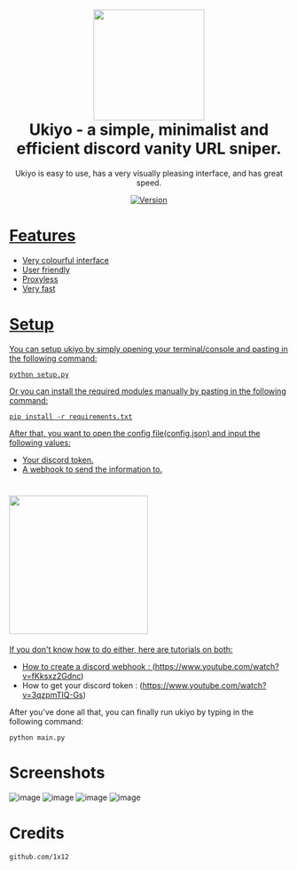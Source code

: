 <h1 align="center">
	<img src="https://i.postimg.cc/Hc7NSz24/ukiyo.jpg" width="200px"><br>
    Ukiyo - a simple, minimalist and efficient discord vanity URL sniper.
</h1>

<p align="center">
	Ukiyo is easy to use, has a very visually pleasing interface, and has great speed.
</p>

<p align="center">
	<a href="https://deno.land" target="_blank">
    	<img src="https://img.shields.io/badge/Version-1.0.0-7DCDE3?style=for-the-badge" alt="Version">
</p>

# Features
- Very colourful interface
- User friendly
- Proxyless
- Very fast
	
# Setup
	
You can setup ukiyo by simply opening your terminal/console and pasting in the following command:
```
python setup.py
```
Or you can install the required modules manually by pasting in the following command:

```
pip install -r requirements.txt
```
After that, you want to open the config file(config.json) and input the following values:
- Your discord token.
- A webhook to send the information to.

<h1 align="left">
	<img src="https://cdn.discordapp.com/attachments/925859840734167122/926380233999913000/config.png" width="250px"><br>
</h1>

If you don't know how to do either, here are tutorials on both:
- How to create a discord webhook : (https://www.youtube.com/watch?v=fKksxz2Gdnc)
- How to get your discord token : (https://www.youtube.com/watch?v=3qzpmTIQ-Gs)

After you've done all that, you can finally run ukiyo by typing in the following command:
```
python main.py
```

# Screenshots

![image](https://cdn.discordapp.com/attachments/925859840734167122/926380234905882654/1x.png)
![image](https://cdn.discordapp.com/attachments/925859840734167122/926380234608103424/2x.png)
![image](https://cdn.discordapp.com/attachments/925859840734167122/926380234415177728/3x.png)
![image](https://cdn.discordapp.com/attachments/925859840734167122/926380234218029066/4x.png)

# Credits
```
github.com/1x12
```
